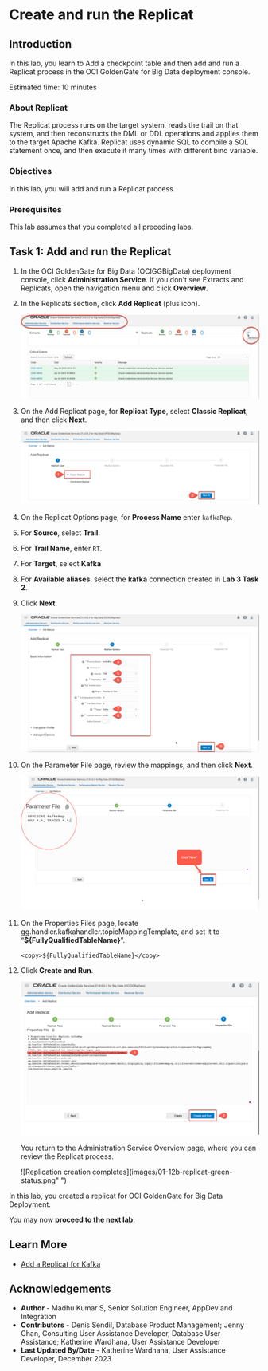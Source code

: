 # Create and run the Replicat

## Introduction

In this lab, you learn to Add a checkpoint table and then add and run a Replicat process in the OCI GoldenGate for Big Data deployment console.

Estimated time: 10 minutes


### About Replicat

The Replicat process runs on the target system, reads the trail on that system, and then reconstructs the DML or DDL operations and applies them to the target Apache Kafka. Replicat uses dynamic SQL to compile a SQL statement once, and then execute it many times with different bind variable.

### Objectives

In this lab, you will add and run a Replicat process.

### Prerequisites

This lab assumes that you completed all preceding labs.

## Task 1: Add and run the Replicat

1. In the OCI GoldenGate for Big Data (OCIGGBigData) deployment console, click **Administration Service**. If you don't see Extracts and Replicats, open the navigation menu and click **Overview**.

2. In the Replicats section, click **Add Replicat** (plus icon).

    ![Select Add Replicat](images/01-02-add-replicat.png " ")

3. On the Add Replicat page, for **Replicat Type**, select **Classic Replicat**, and then click **Next**.

    ![Select Classic Replicat](images/01-03-classic-replicat.png " ")

4. On the Replicat Options page, for **Process Name** enter `kafkaRep`.

5. For **Source**, select **Trail**.

6. For **Trail Name**, enter `RT`.

7. For **Target**, select **Kafka**

8. For **Available aliases**, select the **kafka** connection created in **Lab 3 Task 2**.

9. Click **Next**.

    ![Basic Information](images/01-09-basic-info.png " ")

10.	On the Parameter File page, review the mappings, and then click **Next**.

    ![Basic Mapping](images/01-10-replicat-table-mapping.png " ")

11. On the Properties Files page, locate gg.handler.kafkahandler.topicMappingTemplate, and set it to “**${FullyQualifiedTableName}**”.

    ```
    <copy>${FullyQualifiedTableName}</copy> 
    ``` 

12. Click **Create and Run**.   

    ![Replication creation completes](images/01-12a-click-and-run.png " ")

    You return to the Administration Service Overview page, where you can review the Replicat process.

    ![Replication creation completes](images/01-12b-replicat-green-status.png" ")

In this lab, you created a replicat for OCI GoldenGate for Big Data Deployment.

You may now **proceed to the next lab**.

## Learn More
* [Add a Replicat for Kafka](https://docs.oracle.com/en/cloud/paas/goldengate-service/nbxnd/#articletitle)

## Acknowledgements
* **Author** - Madhu Kumar S, Senior Solution Engineer, AppDev and Integration
* **Contributors** -  Denis Sendil, Database Product Management; Jenny Chan, Consulting User Assistance Developer, Database User Assistance; Katherine Wardhana, User Assistance Developer
* **Last Updated By/Date** - Katherine Wardhana, User Assistance Developer, December 2023
